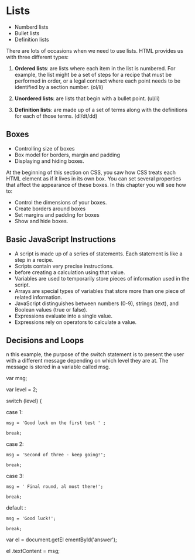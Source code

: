 # Lists

- Numberd lists
- Bullet lists
- Definition lists

There are lots of occasions when we need to use lists. HTML provides us with three different types:

1. **Ordered lists**: are lists where each item in the list is numbered. For example, the list might be a set of steps for a recipe that must be performed in order, or a legal contract where each point needs to be identified by a section number.
(ol/li)

2. **Unordered lists**: are lists that begin with a bullet point.
(ul/li)

3. **Definition lists**: are made up of a set of terms along with the definitions for each of those terms.
(dl/dt/dd)

## Boxes

- Controlling size of boxes
- Box model for borders, margin and padding
- Displaying and hiding boxes.

At the beginning of this section on CSS, you saw how CSS treats each HTML element as if it lives in its own box.
You can set several properties that affect the appearance of these boxes. In this chapter you will see how to:

- Control the dimensions of your boxes.
- Create borders around boxes
- Set margins and padding for boxes
- Show and hide boxes.

## Basic JavaScript Instructions

- A script is made up of a series of statements. Each statement is like a step in a recipe.
- Scripts contain very precise instructions.
- before creating a calculation using that value.
- Variables are used to temporarily store pieces of information used in the script.
- Arrays are special types of variables that store more than one piece of related information.
- JavaScript distinguishes between numbers (0-9), strings (text), and Boolean values (true or false).
- Expressions evaluate into a single value.
- Expressions rely on operators to calculate a value.

## Decisions and Loops

n this example, the purpose of the switch statement is to present the user with a different message depending on which level they are at. The message is stored in a variable called msg.

var msg;

var level = 2;

switch (level) {

case 1:

    msg = 'Good luck on the first test ' ;

    break;

case 2:

    msg = 'Second of three - keep going!';

    break;

case 3:

    msg = ' Final round, al most there!';

    break;

default :

    msg = 'Good luck!';

    break;

var el = document.getEl ementByld('answer');

el .textContent = msg;
